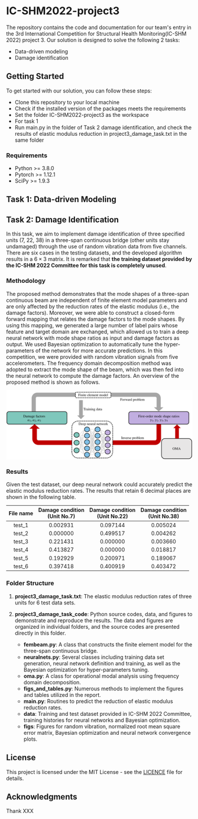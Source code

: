 # IC-SHM2022-project3

The repository contains the code and documentation for our team's entry in the 3rd International Competition for Structural Health Monitoring(IC-SHM 2022) project 3. Our solution is designed to solve the following 2 tasks:

- Data-driven modeling
- Damage identification

## Getting Started

To get started with our solution, you can follow these steps:

- Clone this repository to your local machine
- Check if the installed version of the packages meets the requirements
- Set the folder IC-SHM2022-project3 as the workspace
- For task 1
- Run main.py in the folder of Task 2 damage identification, and check the results of elastic modulus reduction in project3_damage_task.txt in the same folder

### Requirements

- Python >= 3.8.0
- Pytorch >= 1.12.1
- SciPy >= 1.9.3

## Task 1: Data-driven Modeling

## Task 2: Damage Identification

In this task, we aim to implement damage identification of three specified units (7, 22, 38) in a three-span continuous bridge (other units stay undamaged) through the use of random vibration data from five channels. There are six cases in the testing datasets, and the developed algorithm results in a $6\times3$ matrix. It is remarked that **the training
dataset provided by the IC-SHM 2022 Committee for this task is completely unused**.

### Methodology

The proposed method demonstrates that the mode shapes of a three-span continuous beam are independent of finite element model parameters and are only affected by the reduction rates of the elastic modulus (i.e., the damage factors). Moreover, we were able to construct a closed-form forward mapping that relates the damage factors to the mode shapes. By using this mapping, we generated a large number of label pairs whose feature and target domain are exchanged, which allowed us to train a deep neural network with mode shape ratios as input and damage factors as output. We used Bayesian optimization to automatically tune the hyper-parameters of the network for more accurate predictions. In this competition, we were provided with random vibration signals from five accelerometers. The frequency domain decomposition method was adopted to extract the mode shape of the beam, which was then fed into the neural network to compute the damage factors. An overview of the proposed method is shown as follows.

<div align="center">
	<img align="center" src="./Task 2 damage identification/project3_damage_task_code/figs/F_overview.png" width=800/>
</div>

### Results

Given the test dataset, our deep neural network could accurately predict the elastic modulus reduction rates. The results that retain 6 decimal places are shown in the following table.

<div align="center">

| File name | Damage condition <br/> (Unit No.7) | Damage condition <br/>(Unit No.22) | Damage condition <br/>(Unit No.38) |
| :-------: | :--------------------------------: | :--------------------------------: | :--------------------------------: |
|  test_1   |              0.002931              |              0.097144              |              0.005024              |
|  test_2   |              0.000000              |              0.499517              |              0.004262              |
|  test_3   |              0.221431              |              0.000000              |              0.003660              |
|  test_4   |              0.413827              |              0.000000              |              0.018817              |
|  test_5   |              0.192929              |              0.200971              |              0.189067              |
|  test_6   |              0.397418              |              0.400919              |              0.403472              |

</div>

### Folder Structure

1. **project3_damage_task.txt**: The elastic modulus reduction rates of three units for 6 test data sets.
2. **project3_damage_task_code**: Python source codes, data, and figures to demonstrate and reproduce the results. The data and figures are organized in individual folders, and the source codes are presented directly in this folder.

   - **fembeam.py**: A class that constructs the finite element model for the three-span continuous bridge.
   - **neuralnets.py**: Several classes including training data set generation, neural network definition and training, as well as the Bayesian optimization for hyper-parameters tuning.
   - **oma.py**: A class for operational modal analysis using frequency domain decomposition.
   - **figs_and_tables.py**: Numerous methods to implement the figures and tables utilized in the report.
   - **main.py**: Routines to predict the reduction of elastic modulus reduction rates.
   - **data**: Training and test dataset provided in IC-SHM 2022 Committee, training histories for neural networks and Bayesian optimization.
   - **figs**: Figures for random vibration, normalized root mean square error matrix, Bayesian optimization and neural network convergence plots.

## License

This project is licensed under the MIT License - see the [LICENCE](./LICENCE) file for details.

## Acknowledgments

Thank XXX
